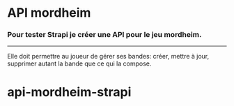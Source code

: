 # API mordheim

### Pour tester Strapi je créer une API pour le jeu mordheim.

--------------

Elle doit permettre au joueur de gérer ses bandes: créer, mettre à jour, supprimer autant la bande que ce qui la compose.

# api-mordheim-strapi
